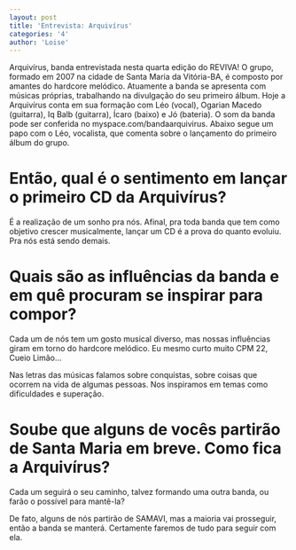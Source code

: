 ```yaml
---
layout: post
title: 'Entrevista: Arquivírus'
categories: '4'
author: 'Loise'
---
```


Arquivírus, banda entrevistada nesta quarta edição do REVIVA! O grupo, formado em 2007
na cidade de Santa Maria da Vitória-BA, é composto por amantes do hardcore melódico.
Atuamente a banda se apresenta com músicas próprias, trabalhando na divulgação do seu
primeiro álbum. Hoje a Arquivírus conta em sua formação com Léo (vocal), Ogarian Macedo
(guitarra), Iq Balb (guitarra), Ícaro (baixo) e Jó (bateria). O som da banda pode ser
conferida no myspace.com/bandaarquivirus. Abaixo segue um papo com o Léo, vocalista,
que comenta sobre o lançamento do primeiro álbum do grupo.

# Então, qual é o sentimento em lançar o primeiro CD da Arquivírus?

É a realização de um sonho pra nós. Afinal, pra toda banda que tem como objetivo
crescer musicalmente, lançar um CD é a prova do quanto evoluiu. Pra nós está sendo
demais.

# Quais são as influências da banda e em quê procuram se inspirar para compor?

Cada um de nós tem um gosto musical diverso, mas nossas influências giram em torno do
hardcore melódico. Eu mesmo curto muito CPM 22, Cueio Limão...

Nas letras das músicas falamos sobre conquistas, sobre coisas que ocorrem na vida
de algumas pessoas. Nos inspiramos em temas como dificuldades e superação.

# Soube que alguns de vocês partirão de Santa Maria em breve. Como fica a Arquivírus?
Cada um seguirá o seu caminho, talvez formando uma outra banda, ou farão o possível
para mantê-la?

De fato, alguns de nós partirão de SAMAVI, mas a maioria vai prosseguir, então a
banda se manterá. Certamente faremos de tudo para seguir com ela.
